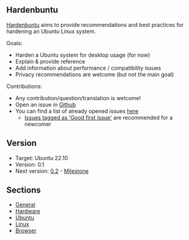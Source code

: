 ## Hardenbuntu

[Hardenbuntu](https://github.com/sydhds/hardenbuntu) aims to provide recommendations and best practices for hardening an Ubuntu Linux system.

Goals:
* Harden a Ubuntu system for desktop usage (for now)
* Explain & provide reference
* Add information about performance / compatibility issues
* Privacy recommendations are welcome (but not the main goal)

Contributions:
* Any contribution/question/translation is welcome!
* Open an issue in [Github](https://github.com/sydhds/hardenbuntu/issues)
* You can find a list of already opened issues [here](https://github.com/sydhds/hardenbuntu/issues)
  * [Issues tagged as 'Good first issue'](https://github.com/sydhds/hardenbuntu/issues?q=is%3Aopen+is%3Aissue+label%3A%22good+first+issue%22) are recommended for a newcomer

## Version

* Target: Ubuntu 22.10 
* Version: 0.1
* Next version: [0.2](https://github.com/sydhds/hardenbuntu/tree/milestone_0_2) - [Milestone](https://github.com/sydhds/hardenbuntu/milestone/2)

## Sections

* [General](general.md)
* [Hardware](hardware.md)
* [Ubuntu](ubuntu.md)
* [Linux](linux.md)
* [Browser](browser.md)



